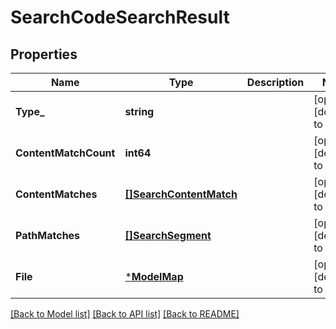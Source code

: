 # SearchCodeSearchResult

## Properties
Name | Type | Description | Notes
------------ | ------------- | ------------- | -------------
**Type_** | **string** |  | [optional] [default to null]
**ContentMatchCount** | **int64** |  | [optional] [default to null]
**ContentMatches** | [**[]SearchContentMatch**](search_content_match.md) |  | [optional] [default to null]
**PathMatches** | [**[]SearchSegment**](search_segment.md) |  | [optional] [default to null]
**File** | [***ModelMap**](map.md) |  | [optional] [default to null]

[[Back to Model list]](../README.md#documentation-for-models) [[Back to API list]](../README.md#documentation-for-api-endpoints) [[Back to README]](../README.md)

